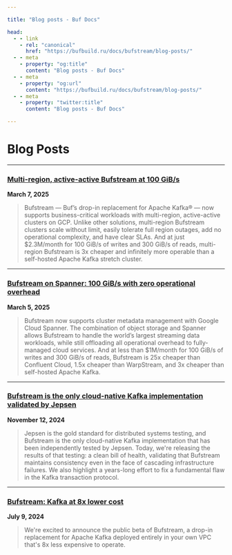 ```yaml
---

title: "Blog posts - Buf Docs"

head:
  - - link
    - rel: "canonical"
      href: "https://bufbuild.ru/docs/bufstream/blog-posts/"
  - - meta
    - property: "og:title"
      content: "Blog posts - Buf Docs"
  - - meta
    - property: "og:url"
      content: "https://bufbuild.ru/docs/bufstream/blog-posts/"
  - - meta
    - property: "twitter:title"
      content: "Blog posts - Buf Docs"

---
```


# Blog Posts

---

### [Multi-region, active-active Bufstream at 100 GiB/s](/blog/bufstream-multi-region/index.md)

**March 7, 2025**

> Bufstream — Buf’s drop-in replacement for Apache Kafka® — now supports business-critical workloads with multi-region, active-active clusters on GCP. Unlike other solutions, multi-region Bufstream clusters scale without limit, easily tolerate full region outages, add no operational complexity, and have clear SLAs. And at just $2.3M/month for 100 GiB/s of writes and 300 GiB/s of reads, multi-region Bufstream is 3x cheaper and infinitely more operable than a self-hosted Apache Kafka stretch cluster.

---

### [Bufstream on Spanner: 100 GiB/s with zero operational overhead](/blog/bufstream-on-spanner/index.md)

**March 5, 2025**

> Bufstream now supports cluster metadata management with Google Cloud Spanner. The combination of object storage and Spanner allows Bufstream to handle the world’s largest streaming data workloads, while still offloading all operational overhead to fully-managed cloud services. And at less than $1M/month for 100 GiB/s of writes and 300 GiB/s of reads, Bufstream is 25x cheaper than Confluent Cloud, 1.5x cheaper than WarpStream, and 3x cheaper than self-hosted Apache Kafka.

---

### [Bufstream is the only cloud-native Kafka implementation validated by Jepsen](/blog/bufstream-jepsen-report/index.md)

**November 12, 2024**

> Jepsen is the gold standard for distributed systems testing, and Bufstream is the only cloud-native Kafka implementation that has been independently tested by Jepsen. Today, we're releasing the results of that testing: a clean bill of health, validating that Bufstream maintains consistency even in the face of cascading infrastructure failures. We also highlight a years-long effort to fix a fundamental flaw in the Kafka transaction protocol.

---

### [Bufstream: Kafka at 8x lower cost](/blog/bufstream-kafka-lower-cost/index.md)

**July 9, 2024**

> We're excited to announce the public beta of Bufstream, a drop-in replacement for Apache Kafka deployed entirely in your own VPC that's 8x less expensive to operate.
